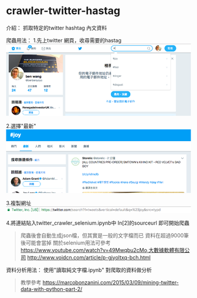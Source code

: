 # crawler-twitter-hastag
介紹：
抓取特定的twitter hashtag 內文資料

爬蟲用法：
1.先上twitter 網頁，收尋需要的hastag 
![image](https://github.com/bEnWangg/crawler-twitter-hastag/blob/master/螢幕快照%202018-02-25%2015.23.37.png)


2.選擇"最新"
![image](https://github.com/bEnWangg/crawler-twitter-hastag/blob/master/螢幕快照%202018-02-25%2015.33.19.png)

3.複製網址
![image](https://github.com/bEnWangg/crawler-twitter-hastag/blob/master/螢幕快照%202018-02-25%2015.33.25.png)

4.將連結貼入twitter_crawler_selenium.ipynb中 In[2]的sourceurl 即可開始爬蟲

>爬蟲後會自動生成json檔，但其實是一般的文字檔而已
>資料在超過9000筆後可能會當掉
>關於selenium用法可參考
https://www.youtube.com/watch?v=49Mwqbu2cMo,大數據軟體有限公司
http://www.voidcn.com/article/p-gjyoltxq-bch.html


資料分析用法：
使用"讀取純文字檔.ipynb" 對爬取的資料做分析
>教學參考
https://marcobonzanini.com/2015/03/09/mining-twitter-data-with-python-part-2/





